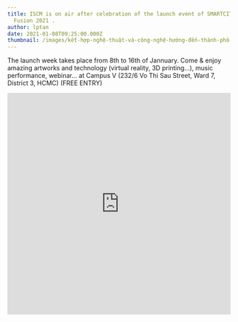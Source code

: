 ```yaml
---
title: ISCM is on air after celebration of the launch event of SMARTCITY+ArtTech
  Fusion 2021 .
author: lptan
date: 2021-01-08T09:25:00.000Z
thumbnail: /images/kết-hợp-nghệ-thuật-và-công-nghệ-hướng-đến-thành-phố-thông-minh-đáng-sống-3-.jpg
---
```

The launch week takes place from 8th to 16th of Jannuary.
Come & enjoy amazing artworks and technology (virtual reality, 3D printing...), music performance, webinar... at Campus V (232/6 Vo Thi Sau Street, Ward 7, District 3, HCMC) (FREE ENTRY)

<iframe name="iframe1" id="iframe1" src="https://www.youtube.com/watch?v=-25ln6bZocY&list=PLDcTT9CgLlTa0ZDJmSDjCamSo1YdCpRNm&fbclid=IwAR0s6C1kwSriI8CrTo139CLdxQmZLjl5_DfwSb4NzXzOI6AtbAYKT19pYcw&ab_channel=InstituteofSmartCityandManagement" 
        frameborder="0" border="0" cellspacing="0"
        style="border-style: none;width: 100%; height: 500px;"></iframe>